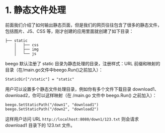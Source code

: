 # 1. 静态文件处理

前面我们介绍了如何输出静态页面，但是我们的网页往往包含了很多的静态文件，包括图片、JS、CSS 等，刚才创建的应用里面就创建了如下目录：

```
├── static
    │   ├── css
    │   ├── img
    │   └── js
```

beego 默认注册了 static 目录为静态处理的目录，注册样式：URL 前缀和映射的目录（在/main.go文件中beego.Run()之前加入）：

```
StaticDir["/static"] = "static"
```

用户可以设置多个静态文件处理目录，例如你有多个文件下载目录 download1、download2，你可以这样映射（在 /main.go 文件中 beego.Run() 之前加入）：

```
beego.SetStaticPath("/down1", "download1")
beego.SetStaticPath("/down2", "download2")
```

这样用户访问 URL `http://localhost:8080/down1/123.txt` 则会请求 download1 目录下的 123.txt 文件。